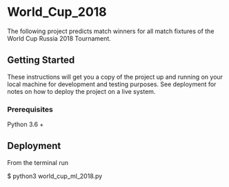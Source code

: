 # World_Cup_2018

The following project predicts match winners for all match fixtures of the World Cup Russia 2018 Tournament.

## Getting Started

These instructions will get you a copy of the project up and running on your local machine for development and testing purposes. See deployment for notes on how to deploy the project on a live system.

### Prerequisites

Python 3.6 +

## Deployment

From the terminal run

$ python3 world_cup_ml_2018.py
